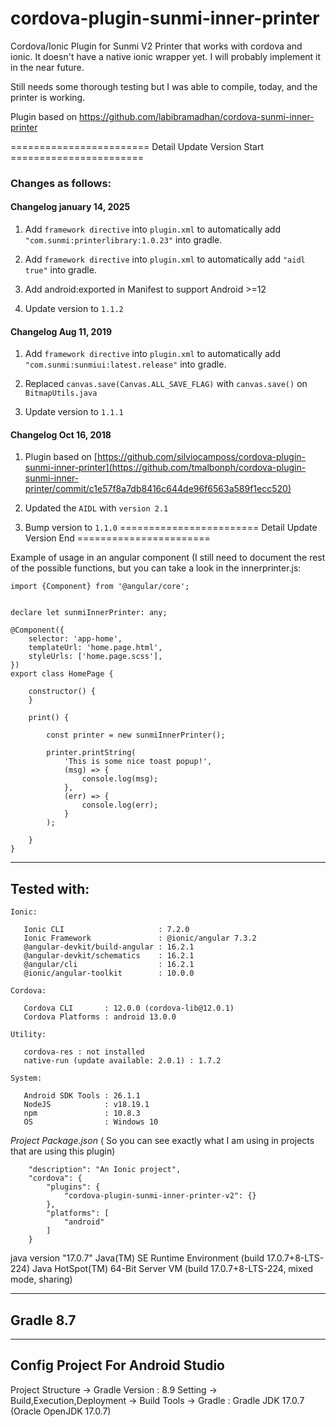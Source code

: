 # cordova-plugin-sunmi-inner-printer
Cordova/Ionic Plugin for Sunmi V2 Printer that works with cordova and ionic. It doesn't have a native ionic wrapper yet. I will probably implement it in the near future. 

Still needs some thorough testing but I was able to compile, today, and the printer is working.

Plugin based on https://github.com/labibramadhan/cordova-sunmi-inner-printer

======================== Detail Update Version Start =======================
### Changes as follows:

#### Changelog january 14, 2025

1. Add `framework directive` into `plugin.xml` to automatically add `"com.sunmi:printerlibrary:1.0.23"` into gradle.

1. Add `framework directive` into `plugin.xml` to automatically add `"aidl true"` into gradle.

2. Add android:exported in Manifest to support Android >=12

3. Update version to `1.1.2`

#### Changelog Aug 11, 2019

1. Add `framework directive` into `plugin.xml` to automatically add `"com.sunmi:sunmiui:latest.release"` into gradle.

2. Replaced `canvas.save(Canvas.ALL_SAVE_FLAG)` with `canvas.save()` on `BitmapUtils.java`

3. Update version to `1.1.1`

#### Changelog Oct 16, 2018

1. Plugin based on [https://github.com/silviocamposs/cordova-plugin-sunmi-inner-printer](https://github.com/tmalbonph/cordova-plugin-sunmi-inner-printer/commit/c1e57f8a7db8416c644de96f6563a589f1ecc520)

2. Updated the `AIDL` with `version 2.1`

3. Bump version to `1.1.0`
======================== Detail Update Version End =======================

Example of usage in an angular component (I still need to document the rest of the possible functions, but you can take a look in the innerprinter.js:


```````````````````````````````````````
import {Component} from '@angular/core';


declare let sunmiInnerPrinter: any;

@Component({
	selector: 'app-home',
	templateUrl: 'home.page.html',
	styleUrls: ['home.page.scss'],
})
export class HomePage {

	constructor() {
	}

	print() {

		const printer = new sunmiInnerPrinter();

		printer.printString(
			'This is some nice toast popup!',
			(msg) => {
				console.log(msg);
			},
			(err) => {
				console.log(err);
			}
		);

	}
}
```````````````````````````````````````

------------------------------------------------------------
Tested with:
------------------------------------------------------------
```````````````````````````````````````
Ionic:

   Ionic CLI                     : 7.2.0
   Ionic Framework               : @ionic/angular 7.3.2
   @angular-devkit/build-angular : 16.2.1
   @angular-devkit/schematics    : 16.2.1
   @angular/cli                  : 16.2.1
   @ionic/angular-toolkit        : 10.0.0

Cordova:

   Cordova CLI       : 12.0.0 (cordova-lib@12.0.1)
   Cordova Platforms : android 13.0.0

Utility:

   cordova-res : not installed
   native-run (update available: 2.0.1) : 1.7.2

System:

   Android SDK Tools : 26.1.1 
   NodeJS            : v18.19.1
   npm               : 10.8.3
   OS                : Windows 10
```````````````````````````````````````

*Project Package.json* ( So you can see exactly what I am using in projects that are using this plugin)
```````````````````````````````````````
	"description": "An Ionic project",
	"cordova": {
		"plugins": {
			"cordova-plugin-sunmi-inner-printer-v2": {}
		},
		"platforms": [
			"android"
		]
	}
```````````````````````````````````````

java version "17.0.7"
Java(TM) SE Runtime Environment (build 17.0.7+8-LTS-224)
Java HotSpot(TM) 64-Bit Server VM (build 17.0.7+8-LTS-224, mixed mode, sharing)

------------------------------------------------------------
Gradle 8.7
------------------------------------------------------------

------------------------------------------------------------
Config Project For Android Studio
------------------------------------------------------------
Project Structure -> Gradle Version : 8.9
Setting -> Build,Execution,Deployment -> Build Tools -> Gradle : Gradle JDK 17.0.7 (Oracle OpenJDK 17.0.7)



